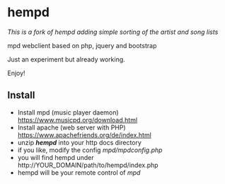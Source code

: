 hempd
=====

*This is a fork of hempd adding simple sorting of the artist and song lists*

mpd webclient
based on php, jquery and bootstrap

Just an experiment but already working.

Enjoy!


## Install

* Install mpd (music player daemon) https://www.musicpd.org/download.html
* Install apache (web server with PHP) https://www.apachefriends.org/de/index.html
* unzip ***hempd*** into your http docs directory
* if you like, modify the config *mpd/mpdconfig.php*
* you will find hempd under http://YOUR_DOMAIN/path/to/hempd/index.php
* hempd will be your remote control of *mpd*
